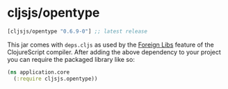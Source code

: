 # cljsjs/opentype

[](dependency)
```clojure
[cljsjs/opentype "0.6.9-0"] ;; latest release
```
[](/dependency)

This jar comes with `deps.cljs` as used by the [Foreign Libs][flibs] feature
of the ClojureScript compiler. After adding the above dependency to your project
you can require the packaged library like so:

```clojure
(ns application.core
  (:require cljsjs.opentype))
```

[flibs]: https://github.com/clojure/clojurescript/wiki/Packaging-Foreign-Dependencies

